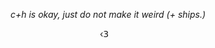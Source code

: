 <p align="center">
  
<p align="center">
<i> c+h is okay, just do not make it weird (+ ships.) </i>

<p align="center">
  ‹𝟥    ‎ ‎ ‎ 
  </p>

